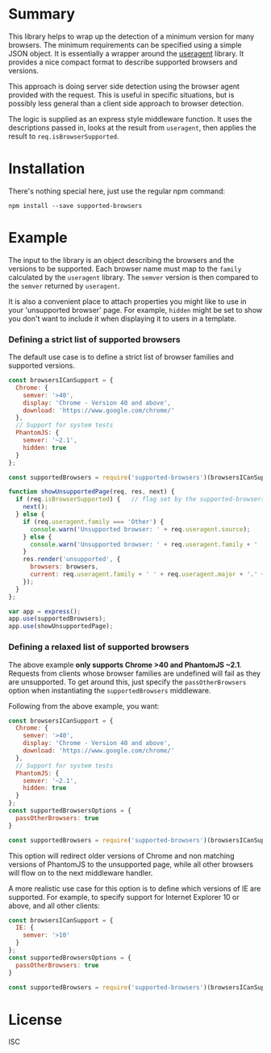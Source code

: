 # Summary

This library helps to wrap up the detection of a minimum version for many browsers. The minimum requirements can be specified using a simple JSON object. It is essentially a wrapper around the [useragent](https://www.npmjs.com/package/useragent) library. It provides a nice compact format to describe supported browsers and versions.

This approach is doing server side detection using the browser agent provided with the request. This is useful in specific situations, but is possibly less general than a client side approach to browser detection.

The logic is supplied as an express style middleware function. It uses the descriptions passed in, looks at the result from `useragent`, then applies the result to `req.isBrowserSupported`.


# Installation

There's nothing special here, just use the regular npm command:

`npm install --save supported-browsers`


# Example

The input to the library is an object describing the browsers and the versions to be supported. Each browser name must map to the `family` calculated by the `useragent` library. The `semver` version is then compared to the `semver` returned by `useragent`.

It is also a convenient place to attach properties you might like to use in your 'unsupported browser' page. For example, `hidden` might be set to show you don't want to include it when displaying it to users in a template.

### Defining a strict list of supported browsers

The default use case is to define a strict list of browser families and supported versions.

```javascript
const browsersICanSupport = {
  Chrome: {
    semver: '>40',
    display: 'Chrome - Version 40 and above',
    download: 'https://www.google.com/chrome/'
  },
  // Support for system tests
  PhantomJS: {
    semver: '~2.1',
    hidden: true
  }
};

const supportedBrowsers = require('supported-browsers')(browsersICanSupport);

function showUnsupportedPage(req, res, next) {
  if (req.isBrowserSupported) {   // flag set by the supported-browsers library as middleware
    next();
  } else {
    if (req.useragent.family === 'Other') {
      console.warn('Unsupported browser: ' + req.useragent.source);
    } else {
      console.warn('Unsupported browser: ' + req.useragent.family + ' ' + req.useragent.major + '.' + req.useragent.minor);
    }
    res.render('unsupported', {
      browsers: browsers,
      current: req.useragent.family + ' ' + req.useragent.major + '.' + req.useragent.minor
    });
  }
};

var app = express();
app.use(supportedBrowsers);
app.use(showUnsupportedPage);
```
### Defining a relaxed list of supported browsers

The above example **only supports Chrome >40 and PhantomJS ~2.1**. Requests from clients whose browser families are undefined will fail as they are unsupported. To get around this, just specify the `passOtherBrowsers` option when instantiating the `supportedBrowsers` middleware.

Following from the above example, you want:

```javascript
const browsersICanSupport = {
  Chrome: {
    semver: '>40',
    display: 'Chrome - Version 40 and above',
    download: 'https://www.google.com/chrome/'
  },
  // Support for system tests
  PhantomJS: {
    semver: '~2.1',
    hidden: true
  }
};
const supportedBrowsersOptions = {
  passOtherBrowsers: true
}

const supportedBrowsers = require('supported-browsers')(browsersICanSupport, supportedBrowsersOptions);
```
This option will redirect older versions of Chrome and non matching versions of PhantomJS to the unsupported page, while all other browsers will flow on to the next middleware handler.

A more realistic use case for this option is to define which versions of IE are supported. For example, to specify support for Internet Explorer 10 or above, and all other clients:

```javascript
const browsersICanSupport = {
  IE: {
    semver: '>10'
  }
};
const supportedBrowsersOptions = {
  passOtherBrowsers: true
}

const supportedBrowsers = require('supported-browsers')(browsersICanSupport, supportedBrowsersOptions);
```

# License

ISC
